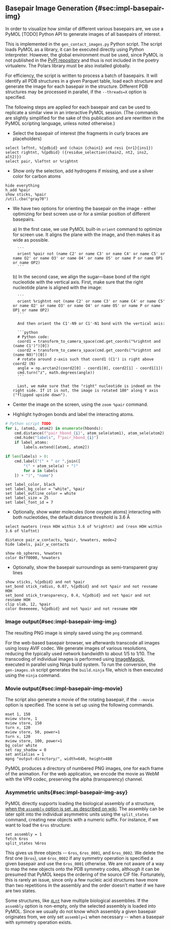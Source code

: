 ## Basepair Image Generation {#sec:impl-basepair-img}

In order to visualize how similar of different various basepairs are, we use a PyMOL [TODO] Python API to generate images of all basepairs of interest.

This is implemented in the `gen_contact_images.py` Python script.
The script loads PyMOL as a library, it can be executed directly using Python interpreter.
However, the global environment must be used, since PyMOL is not published in the [PyPI repository](https://pypi.org/) and thus is not included in the poetry virtualenv.
The Polars library must be also installed globally.

For efficiency, the script is written to process a batch of basepairs.
It will identify all PDB structures in a given Parquet table, load each structure and generate the image for each basepair in the structure.
Different PDB structures may be processed in parallel, if the `--threads=X` option is specified.

The following steps are applied for each basepair and can be used to replicate a similar view in an interactive PyMOL session. (The commands are slightly simplified for the sake of this publication and are rewritten in the PyMOL scripting language, unless noted otherwise.)

* Select the basepair of interest (the fragments in curly braces are placeholders)

```
select leftnt, %{pdbid} and (chain {chain1} and resi {nr1}{ins1})
select rightnt, %{pdbid} ({residue_selection(chain2, nt2, ins2, alt2)})
select pair, %leftnt or %rightnt
```

* Show only the selection, add hydrogens if missing, and use a silver color for carbon atoms

```
hide everything
h_add %pair
show sticks, %pair
/util.cba("gray70")
```

* We have two options for orienting the basepair on the image - either optimizing for best screen use or for a similar position of different basepairs.

    a) In the first case, we use PyMOL built-in `orient` command to optimize for screen use. It aligns the plane with the image, and then makes it as wide as possible.

        ```
        orient %pair not (name C2' or name C3' or name C4' or name C5' or name O2' or name O3' or name O4' or name O5' or name P or name OP1 or name OP2)
        ```

    b) In the second case, we align the sugar—base bond of the right nucleotide with the vertical axis. First, make sure that the right nucleotide plane is aligned with the image:

        ```
        orient %rightnt not (name C2' or name C3' or name C4' or name C5' or name O2' or name O3' or name O4' or name O5' or name P or name OP1 or name OP2)
        ```

        And then orient the C1'-N9 or C1'-N1 bond with the vertical axis:

        ```python
        # Python code:
        coord1 = transform_to_camera_space(cmd.get_coords("%rightnt and (name C1')")[0])
        coord2 = transform_to_camera_space(cmd.get_coords("%rightnt and (name N9)")[0])
        # rotate around z-axis such that coord1 (C1') is right above coord2 (N)
        angle = np.arctan2(coord2[0] - coord1[0], coord2[1] - coord1[1])
        cmd.turn("z", math.degrees(angle))
        ```

        Last, we make sure that the "right" nucleotide is indeed on the right side. If it is not, the image is rotated 180° along Y axis ("flipped upside down").

* Center the image on the screen, using the `zoom %pair` command.
* Highlight hydrogen bonds and label the interacting atoms. <!-- For each hydrogen bond, we apply (using `{atom1}` and `{atom2}` placeholders) -->
```python
# Python script TODO
for i, (atom1, atom2) in enumerate(hbonds):
    cmd.distance(f"pair_hbond_{i}", atom_sele(atom1), atom_sele(atom2), mode=0)
    cmd.hide("labels", f"pair_hbond_{i}")
    if label_atoms:
        labels.extend([atom1, atom2])

if len(labels) > 0:
    cmd.label("(" + " or ".join([
        "(" + atom_sele(a) + ")"
        for a in labels
    ]) + ")", "name")
```

```
set label_color, black
set label_bg_color = "white", %pair
set label_outline_color = white
set label_size = 25
set label_font_id = 7
```

* Optionally, show water molecules (lone oxygen atoms) interacting with both nucleotides, the default distance threshold is 3.6 Å

```
select nwaters (resn HOH within 3.6 of %rightnt) and (resn HOH within 3.6 of %leftnt)

distance pair_w_contacts, %pair, %nwaters, mode=2
hide labels, pair_w_contacts

show nb_spheres, %nwaters
color 0xff0000, %nwaters
```

* Optionally, show the basepair surroundings as semi-transparent gray lines

```
show sticks, %{pdbid} and not %pair
set_bond stick_radius, 0.07, %{pdbid} and not %pair and not resname HOH
set_bond stick_transparency, 0.4, %{pdbid} and not %pair and not resname HOH
clip slab, 12, %pair
color 0xeeeeee, %{pdbid} and not %pair and not resname HOH
```

### Image output{#sec:impl-basepair-img-img}

The resulting PNG image is simply saved using the `png` command.

For the web-based basepair browser, we afterwards transcode all images using lossy AVIF codec.
We generate images of various resolutions, reducing the typically used network bandwidth to about 1/5 to 1/10.
The transcoding of individual images is performed using [ImageMagick](https://imagemagick.org), executed in parallel using Ninja build system.
To run the conversion, the `gen-images.sh` script generates the `build.ninja` file, which is then executed using the `ninja` command.

<!-- -rw-r--r-- 1 exyi exyi  23K Mar 21 17:15 img/1duh/A_56-A_53-1080.avif
-rw-r--r-- 1 exyi exyi  32K Mar 20 11:32 img/1duh/A_56-A_53-1440.avif
-rw-r--r-- 1 exyi exyi  39K Mar 21 09:39 img/1duh/A_56-A_53-1440.webp
-rw-r--r-- 1 exyi exyi  16K Mar 22 19:57 img/1duh/A_56-A_53-450.avif
-rw-r--r-- 1 exyi exyi  23K Mar  1 10:45 img/1duh/A_56-A_53-450.webp
-rw-r--r-- 1 exyi exyi  16K Mar 22 10:34 img/1duh/A_56-A_53-720.avif
-rw-r--r-- 1 exyi exyi 1.5M Oct 29 12:13 img/1duh/A_56-A_53.mp4
-rw-r--r-- 1 exyi exyi 152K Oct 29 12:12 img/1duh/A_56-A_53.png
-rw-r--r-- 1 exyi exyi  50K Mar 30 15:05 img/1duh/A_56-A_53-rotX-1080.avif
-rw-r--r-- 1 exyi exyi  57K Mar 30 10:55 img/1duh/A_56-A_53-rotX-1440.avif
-rw-r--r-- 1 exyi exyi  33K Mar 30 18:24 img/1duh/A_56-A_53-rotX-720.avif
-rw-r--r-- 1 exyi exyi 325K Mar 29 14:05 img/1duh/A_56-A_53-rotX.png -->

### Movie output{#sec:impl-basepair-img-movie}

The script also generate a movie of the rotating basepair, if the `--movie` option is specified.
The scene is set up using the following commands.

```
mset 1, 150
mview store, 1
mview store, 150
turn x, 120
mview store, 50, power=1
turn x, 120
mview store, 100, power=1
bg_color white
set ray_shadow = 0
set antialias = 1
mpng "output-directory/", width=640, height=480
```

PyMOL produces a directory of numbered PNG images, one for each frame of the animation.
For the web application, we encode the movie as WebM with the VP9 codec, preserving the alpha (transparency) channel.

### Asymmetric units{#sec:impl-basepair-img-asy}

PyMOL directly supports loading the biological assembly of a structure, [when the `assembly` option is set, as described on wiki](https://pymolwiki.org/index.php/Assembly).
The assembly can be later split into the individual asymmetric units using the `split_states` command, creating new objects with a numeric suffix.
For instance, if we want to load the `6ros` structure:

```
set assembly = 1
fetch 6ros
split_states %6ros
```

This gives us three objects -- `6ros`, `6ros_0001`, and `6ros_0002`.
We delete the first one (`6ros`), use `6ros_0002` if any symmetry operation is specified a given basepair and use the `6ros_0001` otherwise.
We are not aware of a way to map the new objects onto the PDB symmetry codes, although it can be presumed that PyMOL keeps the ordering of the source CIF file.
Fortunately, this is rarely an issue, since only a few nucleic acid structures have more than two repetitions in the assembly and the order doesn't matter if we have are two states.
<!-- Since ignorance is bliss, we simply use the second object when no symmetry operation is specified -->


Some structures, like [`4Lnt`](https://www.rcsb.org/structure/4Lnt) have multiple biological assemblies.
If the `assembly` option is non-empty, only the selected assembly is loaded into PyMOL.
Since we usually do not know which assembly a given basepair originates from, we only set `assembly=1` when necessary -- when a basepair with symmetry operation exists.
